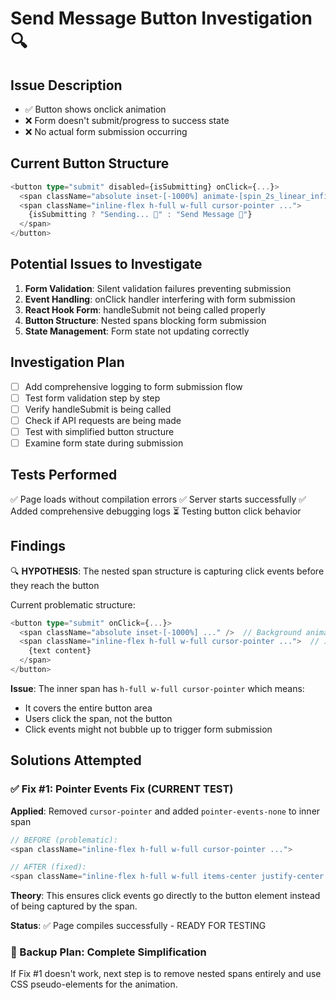 # Send Message Button Investigation 🔍

## Issue Description
- ✅ Button shows onclick animation
- ❌ Form doesn't submit/progress to success state
- ❌ No actual form submission occurring

## Current Button Structure
```typescript
<button type="submit" disabled={isSubmitting} onClick={...}>
  <span className="absolute inset-[-1000%] animate-[spin_2s_linear_infinite] bg-[conic-gradient(...)]" />
  <span className="inline-flex h-full w-full cursor-pointer ...">
    {isSubmitting ? "Sending... 🚀" : "Send Message 🚀"}
  </span>
</button>
```

## Potential Issues to Investigate
1. **Form Validation**: Silent validation failures preventing submission
2. **Event Handling**: onClick handler interfering with form submission
3. **React Hook Form**: handleSubmit not being called properly
4. **Button Structure**: Nested spans blocking form submission
5. **State Management**: Form state not updating correctly

## Investigation Plan
- [ ] Add comprehensive logging to form submission flow
- [ ] Test form validation step by step
- [ ] Verify handleSubmit is being called
- [ ] Check if API requests are being made
- [ ] Test with simplified button structure
- [ ] Examine form state during submission

## Tests Performed
✅ Page loads without compilation errors
✅ Server starts successfully
✅ Added comprehensive debugging logs
⏳ Testing button click behavior

## Findings
🔍 **HYPOTHESIS**: The nested span structure is capturing click events before they reach the button

Current problematic structure:
```typescript
<button type="submit" onClick={...}>
  <span className="absolute inset-[-1000%] ..." />  // Background animation
  <span className="inline-flex h-full w-full cursor-pointer ...">  // ⚠️ PROBLEM
    {text content}
  </span>
</button>
```

**Issue**: The inner span has `h-full w-full cursor-pointer` which means:
- It covers the entire button area
- Users click the span, not the button
- Click events might not bubble up to trigger form submission

## Solutions Attempted

### ✅ Fix #1: Pointer Events Fix (CURRENT TEST)
**Applied**: Removed `cursor-pointer` and added `pointer-events-none` to inner span

```typescript
// BEFORE (problematic):
<span className="inline-flex h-full w-full cursor-pointer ...">

// AFTER (fixed):
<span className="inline-flex h-full w-full items-center justify-center ... pointer-events-none">
```

**Theory**: This ensures click events go directly to the button element instead of being captured by the span.

**Status**: ✅ Page compiles successfully - READY FOR TESTING

### 🔄 Backup Plan: Complete Simplification
If Fix #1 doesn't work, next step is to remove nested spans entirely and use CSS pseudo-elements for the animation.